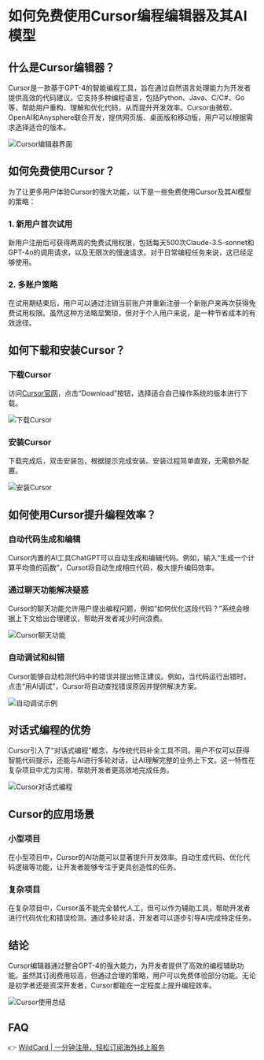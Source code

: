 # 如何免费使用Cursor编程编辑器及其AI模型

## 什么是Cursor编辑器？

Cursor是一款基于GPT-4的智能编程工具，旨在通过自然语言处理能力为开发者提供高效的代码建议。它支持多种编程语言，包括Python、Java、C/C#、Go等，帮助用户重构、理解和优化代码，从而提升开发效率。Cursor由微软、OpenAI和Anysphere联合开发，提供网页版、桌面版和移动版，用户可以根据需求选择适合的版本。

![Cursor编辑器界面](https://bbtdd.com/img/034234814.webp)

## 如何免费使用Cursor？

为了让更多用户体验Cursor的强大功能，以下是一些免费使用Cursor及其AI模型的策略：

### 1. 新用户首次试用  
新用户注册后可获得两周的免费试用权限，包括每天500次Claude-3.5-sonnet和GPT-4o的调用请求，以及无限次的慢速请求。对于日常编程任务来说，这已经足够使用。

### 2. 多账户策略  
在试用期结束后，用户可以通过注销当前账户并重新注册一个新账户来再次获得免费试用权限。虽然这种方法略显繁琐，但对于个人用户来说，是一种节省成本的有效途径。

## 如何下载和安装Cursor？

### 下载Cursor  
访问[Cursor官网](https://bbtdd.com/WildCard)，点击“Download”按钮，选择适合自己操作系统的版本进行下载。

![下载Cursor](https://bbtdd.com/img/6525887747597.webp)

### 安装Cursor  
下载完成后，双击安装包，根据提示完成安装。安装过程简单直观，无需额外配置。

![安装Cursor](https://bbtdd.com/img/1381744166.webp)

## 如何使用Cursor提升编程效率？

### 自动代码生成和编辑  
Cursor内置的AI工具ChatGPT可以自动生成和编辑代码。例如，输入“生成一个计算平均值的函数”，Cursot将自动生成相应代码，极大提升编码效率。

### 通过聊天功能解决疑惑  
Cursor的聊天功能允许用户提出编程问题，例如“如何优化这段代码？”系统会根据上下文给出合理建议，帮助开发者减少时间浪费。

![Cursor聊天功能](https://bbtdd.com/img/53669637879.webp)

### 自动调试和纠错  
Cursor能够自动检测代码中的错误并提出修正建议。例如，当代码运行出错时，点击“用AI调试”，Cursor将自动查找错误原因并提供解决方案。

![自动调试示例](https://bbtdd.com/img/84176445856067.webp)

## 对话式编程的优势

Cursor引入了“对话式编程”概念，与传统代码补全工具不同。用户不仅可以获得智能代码提示，还能与AI进行多轮对话，让AI理解完整的业务上下文。这一特性在复杂项目中尤为实用，帮助开发者更高效地完成任务。

![Cursor对话式编程](https://bbtdd.com/img/6287195705.webp)

## Cursor的应用场景

### 小型项目  
在小型项目中，Cursor的AI功能可以显著提升开发效率。自动生成代码、优化代码逻辑等功能，让开发者能够专注于更具创造性的任务。

### 复杂项目  
在复杂项目中，Cursor虽不能完全替代人工，但可以作为辅助工具，帮助开发者进行代码优化和错误检测。通过多轮对话，开发者可以逐步引导AI完成特定任务。

## 结论

Cursor编辑器通过整合GPT-4的强大能力，为开发者提供了高效的编程辅助功能。虽然其订阅费用较高，但通过合理的策略，用户可以免费体验部分功能。无论是初学者还是资深开发者，Cursor都能在一定程度上提升编程效率。

![Cursor使用总结](https://bbtdd.com/img/57826648242.webp)

## FAQ

👉 [WildCard | 一分钟注册，轻松订阅海外线上服务](https://bbtdd.com/WildCard)
